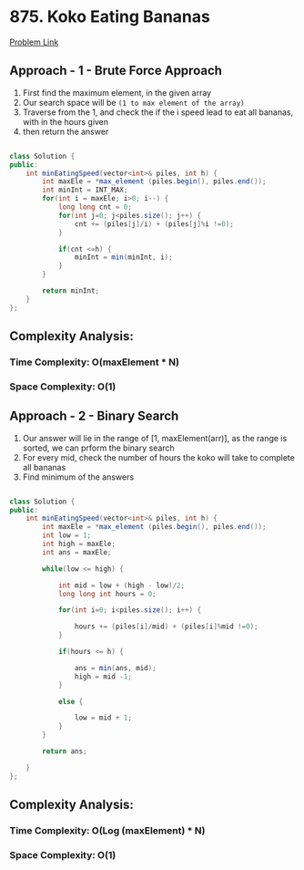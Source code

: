 # 875. Koko Eating Bananas

[Problem Link](https://leetcode.com/problems/koko-eating-bananas/)

## Approach - 1 - Brute Force Approach

1. First find the maximum element, in the given array
2. Our search space will be `(1 to max element of the array)`
3. Traverse from the 1, and check the if the i speed lead to eat all bananas, with in the hours given
4. then return the answer

```Java

class Solution {
public:
    int minEatingSpeed(vector<int>& piles, int h) {
        int maxEle = *max_element (piles.begin(), piles.end());
        int minInt = INT_MAX;
        for(int i = maxEle; i>0; i--) {
            long long cnt = 0;
            for(int j=0; j<piles.size(); j++) {
                cnt += (piles[j]/i) + (piles[j]%i !=0);
            }

            if(cnt <=h) {
                minInt = min(minInt, i);
            }
        }

        return minInt;
    }
};

```

## Complexity Analysis:

### Time Complexity: O(maxElement \* N)

### Space Complexity: O(1)

## Approach - 2 - Binary Search

1. Our answer will lie in the range of [1, maxElement(arr)], as the range is sorted, we can prform the binary search
2. For every mid, check the number of hours the koko will take to complete all bananas
3. Find minimum of the answers

```Java

class Solution {
public:
    int minEatingSpeed(vector<int>& piles, int h) {
        int maxEle = *max_element (piles.begin(), piles.end());
        int low = 1;
        int high = maxEle;
        int ans = maxEle;

        while(low <= high) {

            int mid = low + (high - low)/2;
            long long int hours = 0;

            for(int i=0; i<piles.size(); i++) {

                hours += (piles[i]/mid) + (piles[i]%mid !=0);
            }

            if(hours <= h) {

                ans = min(ans, mid);
                high = mid -1;
            }

            else {

                low = mid + 1;
            }
        }

        return ans;

    }
};

```

## Complexity Analysis:

### Time Complexity: O(Log (maxElement) \* N)

### Space Complexity: O(1)
